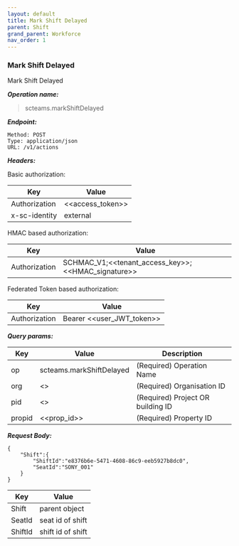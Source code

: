 ```yaml
---
layout: default
title: Mark Shift Delayed
parent: Shift
grand_parent: Workforce
nav_order: 1
---
```



### Mark Shift Delayed

Mark Shift Delayed

***Operation name:***

> scteams.markShiftDelayed

***Endpoint:***

```
Method: POST
Type: application/json
URL: /v1/actions
```

***Headers:***

Basic authorization:

|Key|Value|
|---|---|
|Authorization|<<access_token>>|
|x-sc-identity|external|

HMAC based authorization:

|Key|Value|
|---|---|
|Authorization|SCHMAC_V1;<<tenant_access_key>>;<<HMAC_signature>>|

Federated Token based authorization:

|Key|Value|
|---|---|
|Authorization|Bearer <<user_JWT_token>>|

***Query params:***

| Key | Value | Description |
| --- | ------|-------------|
| op | scteams.markShiftDelayed | (Required) Operation Name |
| org | <<org>> | (Required) Organisation ID |
| pid | <<pid>> | (Required) Project OR building ID |
| propid | <<prop_id>> | (Required) Property ID |


***Request Body:***

```
{
    "Shift":{
        "ShiftId":"e8376b6e-5471-4608-86c9-eeb5927b8dc0",
        "SeatId":"SONY_001"
    }
}
```

|Key|Value|
|---|---|
|Shift|parent object|
|SeatId|seat id of shift|
|ShiftId|shift id of shift|